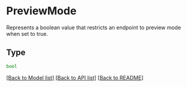 # PreviewMode

Represents a boolean value that restricts an endpoint to preview mode when set to true.


## Type
```python
bool
```


[[Back to Model list]](../../../../README.md#models-v1-link) [[Back to API list]](../../../../README.md#apis-v1-link) [[Back to README]](../../../../README.md)
